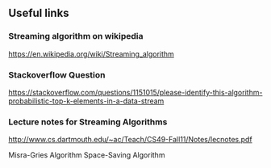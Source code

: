 ## Useful links

### Streaming algorithm on wikipedia
https://en.wikipedia.org/wiki/Streaming_algorithm

### Stackoverflow Question
https://stackoverflow.com/questions/1151015/please-identify-this-algorithm-probabilistic-top-k-elements-in-a-data-stream

### Lecture notes for Streaming Algorithms
http://www.cs.dartmouth.edu/~ac/Teach/CS49-Fall11/Notes/lecnotes.pdf

Misra-Gries Algorithm
Space-Saving Algorithm
